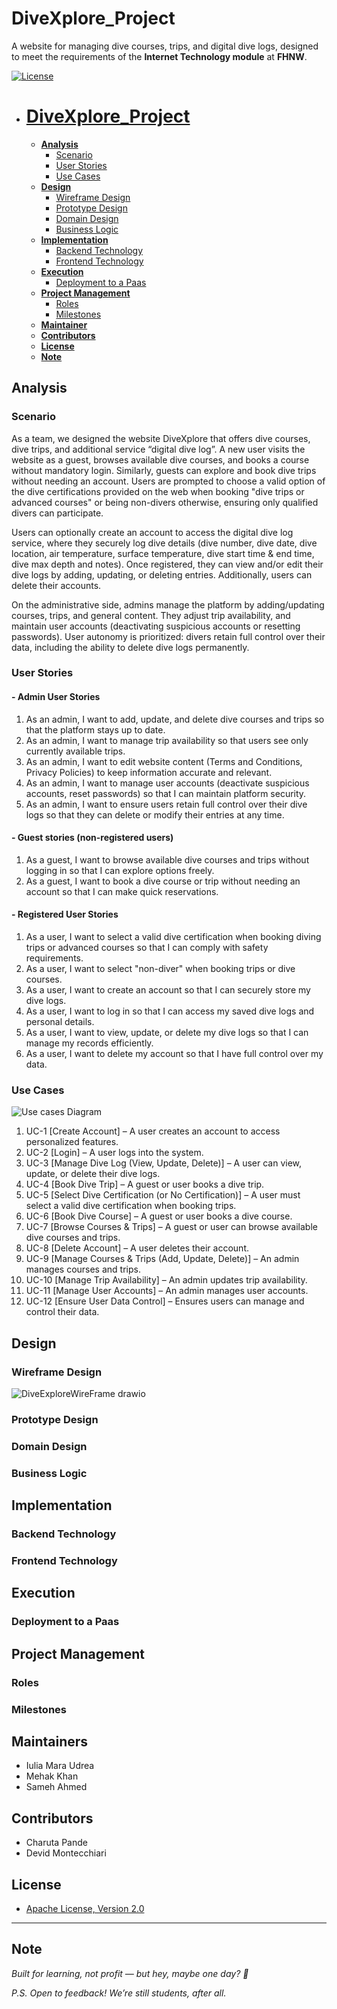 # DiveXplore_Project

A website for managing dive courses, trips, and digital dive logs, designed to meet the requirements of the **Internet Technology module** at
**FHNW**.

[![License](https://img.shields.io/:license-apache-blue.svg)](http://www.apache.org/licenses/LICENSE-2.0.html)

<!-- TOC -->

* # [DiveXplore_Project](#divexplore_project) 
    * **[Analysis](#analysis)** 
        * [Scenario](#scenario)
        * [User Stories](#user-stories)
        * [Use Cases](#use-cases)
    * **[Design](#design)**
        * [Wireframe Design](#wireframe-design)
        * [Prototype Design](#prototype-design)
        * [Domain Design](#domain-design)
        * [Business Logic](#business-logic)
    * **[Implementation](#implementation)**  
        * [Backend Technology](#backend-technology)
        * [Frontend Technology](#frontend-technology)
    * **[Execution](#execution)**
        * [Deployment to a Paas](#deployment-to-a-paas)
    * **[Project Management](#project-management)**
        * [Roles](#roles)
        * [Milestones](#milestones)
    * **[Maintainer](#maintainer)**
    * **[Contributors](#contributors)**
    * **[License](#license)**
    * **[Note](#note)**

<!-- TOC -->

## Analysis

### Scenario

As a team, we designed the website DiveXplore that offers dive courses,
dive trips, and additional service “digital dive log”.
A new user visits the website as a guest, browses available dive courses, and
books a course without mandatory login. Similarly, guests can explore and book
dive trips without needing an account. Users are prompted to choose a valid
option of the dive certifications provided on the web when booking "dive trips
or advanced courses" or being non-divers otherwise, ensuring only qualified
divers can participate.

Users can optionally create an account to access the digital dive log service,
where they securely log dive details (dive number, dive date, dive location, air temperature, 
surface temperature, dive start time & end time, dive max depth and notes). Once
registered, they can view and/or edit their dive logs by adding, updating, or
deleting entries. Additionally, users can delete their accounts.

On the administrative side, admins manage the platform by adding/updating
courses, trips, and general content. They adjust trip availability, and maintain
user accounts (deactivating suspicious accounts or resetting passwords).
User autonomy is prioritized: divers retain full control over their data,
including the ability to delete dive logs permanently.

### User Stories

#### - Admin User Stories

1. As an admin, I want to add, update, and delete dive courses and trips so that
   the platform stays up to date.
2. As an admin, I want to manage trip availability so that users see only
   currently available trips.
3. As an admin, I want to edit website content (Terms and Conditions,
   Privacy Policies) to keep information accurate and relevant.
4. As an admin, I want to manage user accounts (deactivate suspicious
   accounts, reset passwords) so that I can maintain platform security.
5. As an admin, I want to ensure users retain full control over their dive logs
   so that they can delete or modify their entries at any time.

#### - Guest stories (non-registered users)

1. As a guest, I want to browse available dive courses and trips without logging
   in so that I can explore options freely.
2. As a guest, I want to book a dive course or trip without needing an account
   so that I can make quick reservations.

#### - Registered User Stories

1. As a user, I want to select a valid dive certification when booking diving
   trips or advanced courses so that I can comply with safety requirements.
2. As a user, I want to select "non-diver" when booking trips or dive courses.
3. As a user, I want to create an account so that I can securely store my dive
   logs.
4. As a user, I want to log in so that I can access my saved dive logs and
   personal details.
5. As a user, I want to view, update, or delete my dive logs so that I can
   manage my records efficiently.
6. As a user, I want to delete my account so that I have full control over my
   data.

### Use Cases
![Use cases Diagram](https://github.com/user-attachments/assets/c55d76bc-de80-48cf-9857-8daf89263b6e)

1. UC-1 [Create Account] – A user creates an account to access personalized features. 
2. UC-2 [Login] – A user logs into the system.
3. UC-3 [Manage Dive Log (View, Update, Delete)] – A user can view, update, or delete their dive logs.
4. UC-4 [Book Dive Trip] – A guest or user books a dive trip.
5. UC-5 [Select Dive Certification (or No Certification)] – A user must select a valid dive certification when booking trips.
6. UC-6 [Book Dive Course] – A guest or user books a dive course.
7. UC-7 [Browse Courses & Trips] – A guest or user can browse available dive courses and trips.
8. UC-8 [Delete Account] – A user deletes their account.
9. UC-9 [Manage Courses & Trips (Add, Update, Delete)] – An admin manages courses and trips.
10. UC-10 [Manage Trip Availability] – An admin updates trip availability.
11. UC-11 [Manage User Accounts] – An admin manages user accounts.
12. UC-12 [Ensure User Data Control] – Ensures users can manage and control their data.



## Design

<!-- Repo Owner Notes: 
 Keep in mind the Corporate Identity (CI); you shall decide appropriately the color schema, graphics, typography, layout, User Experience (UX), and so on. -->

### Wireframe Design
![DiveExploreWireFrame drawio](https://github.com/user-attachments/assets/3e6a24ff-88e4-45b2-82f2-6a68750d4941)

<!-- Repo Owner Notes:
It is suggested to start with a wireframe. The wireframe focuses on the website structure (Sitemap planning), sketching the pages using Wireframe components (e.g., header, menu, footer) and UX. You can create a wireframe already with draw.io or similar tools.-->

### Prototype Design

<!-- Repo Owner Notes:
A prototype can be designed using placeholder text/figures in Budibase. You don't need to connect the front-end to back-end in the early stages of the project development.
-->

### Domain Design

<!-- Repo Owner Notes:
Provide a picture and describe your domain model; you may use Entity-Relationship Model or UML class diagram. Both can be created in Visual Paradigm - we have an academic license for it.
The ch.fhnw.pizza.data.domain package contains the following domain objects / entities including getters and setters:
-->

### Business Logic

## Implementation

### Backend Technology

### Frontend Technology

## Execution

### Deployment to a Paas

## Project Management

### Roles

### Milestones

## Maintainers 

- Iulia Mara Udrea
- Mehak Khan
- Sameh Ahmed

## Contributors

- Charuta Pande
- Devid Montecchiari

## License

- [Apache License, Version 2.0](blob/master/LICENSE)

---

## Note

*Built for learning, not profit — but hey, maybe one day? 🌟*

*P.S. Open to feedback! We’re still students, after all.*
